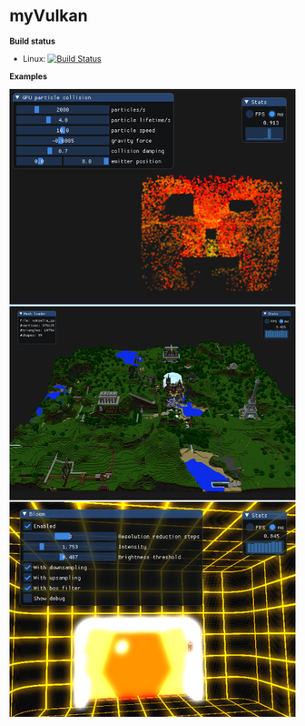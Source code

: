 # myVulkan

**Build status**

- Linux: [![Build Status](https://travis-ci.org/asciiwhite/myVulkan.svg?branch=master)](https://travis-ci.org/asciiwhite/myVulkan)

**Examples**

![Particles](doc/particles.png)
![Mesh Loader](doc/mesh_loader.png)
![Bloom](doc/bloom.png)
